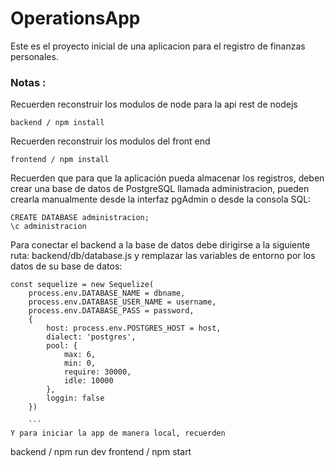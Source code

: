 # OperationsApp


Este es el proyecto inicial de una aplicacion para el registro de finanzas personales.

### Notas :
Recuerden reconstruir los modulos de node para la api rest de nodejs
```
backend / npm install 
```
Recuerden reconstruir los modulos del front end 
```
frontend / npm install 
```
Recuerden que para que la aplicación pueda almacenar los registros, deben crear una base de datos de PostgreSQL llamada administracion,
pueden crearla manualmente desde la interfaz pgAdmin o desde la consola SQL: 

```
CREATE DATABASE administracion;
\c administracion 
```
Para conectar el backend a la base de datos debe dirigirse a la siguiente ruta: backend/db/database.js y 
remplazar las variables de entorno por los datos de su base de datos:
```
const sequelize = new Sequelize(
    process.env.DATABASE_NAME = dbname,
    process.env.DATABASE_USER_NAME = username,
    process.env.DATABASE_PASS = password,
    {
        host: process.env.POSTGRES_HOST = host,
        dialect: 'postgres',
        pool: {
            max: 6,
            min: 0,
            require: 30000,
            idle: 10000
        },
        loggin: false
    })

    ```
Y para iniciar la app de manera local, recuerden
```
backend / npm run dev
frontend / npm start  
```
